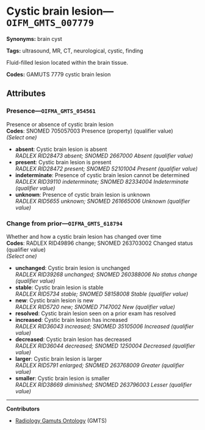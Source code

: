 # Cystic brain lesion—`OIFM_GMTS_007779`

**Synonyms:** brain cyst

**Tags:** ultrasound, MR, CT, neurological, cystic, finding

Fluid-filled lesion located within the brain tissue.

**Codes:** GAMUTS 7779 cystic brain lesion

## Attributes

### Presence—`OIFMA_GMTS_054561`

Presence or absence of cystic brain lesion  
**Codes**: SNOMED 705057003 Presence (property) (qualifier value)  
*(Select one)*

- **absent**: Cystic brain lesion is absent  
_RADLEX RID28473 absent; SNOMED 2667000 Absent (qualifier value)_
- **present**: Cystic brain lesion is present  
_RADLEX RID28472 present; SNOMED 52101004 Present (qualifier value)_
- **indeterminate**: Presence of cystic brain lesion cannot be determined  
_RADLEX RID39110 indeterminate; SNOMED 82334004 Indeterminate (qualifier value)_
- **unknown**: Presence of cystic brain lesion is unknown  
_RADLEX RID5655 unknown; SNOMED 261665006 Unknown (qualifier value)_

### Change from prior—`OIFMA_GMTS_618794`

Whether and how a cystic brain lesion has changed over time  
**Codes**: RADLEX RID49896 change; SNOMED 263703002 Changed status (qualifier value)  
*(Select one)*

- **unchanged**: Cystic brain lesion is unchanged  
_RADLEX RID39268 unchanged; SNOMED 260388006 No status change (qualifier value)_
- **stable**: Cystic brain lesion is stable  
_RADLEX RID5734 stable; SNOMED 58158008 Stable (qualifier value)_
- **new**: Cystic brain lesion is new  
_RADLEX RID5720 new; SNOMED 7147002 New (qualifier value)_
- **resolved**: Cystic brain lesion seen on a prior exam has resolved  
- **increased**: Cystic brain lesion has increased  
_RADLEX RID36043 increased; SNOMED 35105006 Increased (qualifier value)_
- **decreased**: Cystic brain lesion has decreased  
_RADLEX RID36044 decreased; SNOMED 1250004 Decreased (qualifier value)_
- **larger**: Cystic brain lesion is larger  
_RADLEX RID5791 enlarged; SNOMED 263768009 Greater (qualifier value)_
- **smaller**: Cystic brain lesion is smaller  
_RADLEX RID38669 diminished; SNOMED 263796003 Lesser (qualifier value)_

---

**Contributors**

- [Radiology Gamuts Ontology](https://gamuts.net/) (GMTS)